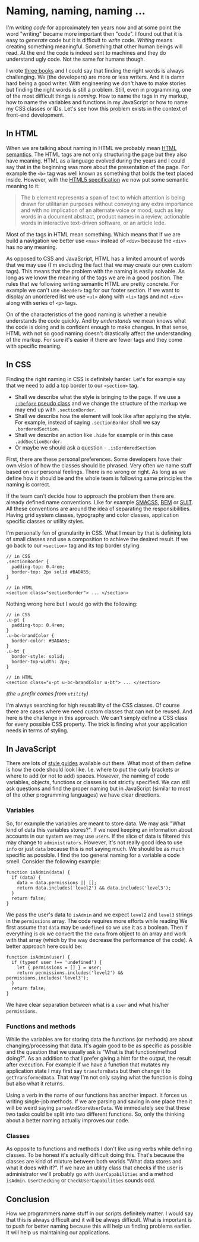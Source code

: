 # Naming, naming, naming ...

I'm *writing code* for approximately ten years now and at some point the word "writing" became more important then "code". I found out that it is easy to *generate* code but it is difficult to *write* code. *Writing* means creating something meaningful. Something that other human beings will read. At the end the code is indeed sent to machines and they do understand ugly code. Not the same for humans though.

I wrote [three books](http://krasimirtsonev.com/#books) and I could say that finding the right words is always challenging. We (the developers) are more or less writers. And it is damn hard being a good writer. With engineering we don't have to make stories but finding the right words is still a problem. Still, even in programming, one of the most difficult things is *naming*. How to name the tags in my markup, how to name the variables and functions in my JavaScript or how to name my CSS classes or IDs. Let's see how this problem exists in the context of front-end development.

## In HTML

When we are talking about naming in HTML we probably mean [HTML semantics](https://en.wikipedia.org/wiki/Semantic_HTML). The HTML tags are not only structuring the page but they also have meaning. HTML as a language evolved during the years and I could say that in the beginning was more about the presentation of the page. For example the `<b>` tag was well known as something that bolds the text placed inside. However, with the [HTML5 specification](https://www.w3.org/TR/html5/text-level-semantics.html#the-b-element) we now put some semantic meaning to it:

> The b element represents a span of text to which attention is being drawn for utilitarian purposes without conveying any extra importance and with no implication of an alternate voice or mood, such as key words in a document abstract, product names in a review, actionable words in interactive text-driven software, or an article lede.

Most of the tags in HTML mean something. Which means that if we are build a navigation we better use `<nav>` instead of `<div>` because the `<div>` has no any meaning.

As opposed to CSS and JavaScript, HTML has a limited amount of words that we may use (I'm excluding the fact that we may create our own custom tags). This means that the problem with the naming is easily solvable. As long as we know the meaning of the tags we are in a good position. The rules that we following writing semantic HTML are pretty concrete. For example we can't use `<header>` tag for our footer section. If we want to display an unordered list we use `<ul>` along with `<li>` tags and not `<div>` along with series of `<p>` tags.

On of the characteristics of the good naming is whether a newbie understands the code quickly. And by *understands* we mean knows what the code is doing and is confident enough to make changes. In that sense, HTML with not so good naming doesn't drastically affect the understanding of the markup. For sure it's easier if there are fewer tags and they come with specific meaning.

## In CSS

Finding the right naming in CSS is definitely harder. Let's for example say that we need to add a top border to our `<section>` tag.

* Shall we describe what the style is bringing to the page. If we use a [`::before` pseudo class](http://krasimirtsonev.com/blog/article/CSS-before-and-after-pseudo-elements-in-practice) and we change the structure of the markup we may end up with `.sectionBorder`.
* Shall we describe how the element will look like after applying the style. For example, instead of saying `.sectionBorder` shall we say `.borderedSection`.
* Shall we describe an action like `.hide` for example or in this case `.addSectionBorder`.
* Or maybe we should ask a question - `.isBorderedSection`

First, there are these personal preferences. Some developers have their own vision of how the classes should be phrased. Very often we name stuff based on our personal feelings. There is no wrong or right. As long as we define how it should be and the whole team is following same principles the naming is correct.

If the team can't decide how to approach the problem then there are already defined name conventions. Like for example [SMACSS](https://smacss.com/), [BEM](http://getbem.com/introduction/) or [SUIT](http://suitcss.github.io/). All these conventions are around the idea of separating the responsibilities. Having grid system classes, typography and color classes, application specific classes or utility styles.

I'm personally fen of granularity in CSS. What I mean by that is defining lots of small classes and use a composition to achieve the desired result. If we go back to our `<section>` tag and its top border styling:

```
// in CSS
.sectionBorder {  
  padding-top: 0.4rem;
  border-top: 2px solid #BADA55;
}

// in HTML
<section class="sectionBorder"> ... </section>
```

Nothing wrong here but I would go with the following:

```
// in CSS
.u-pt {
  padding-top: 0.4rem;
}
.u-bc-brandColor {
  border-color: #BADA55;
}
.u-bt {
  border-style: solid;
  border-top-width: 2px;
}

// in HTML
<section class="u-pt u-bc-brandColor u-bt"> ... </section>
```
*(the `u` prefix comes from `utility`)*

I'm always searching for high reusability of the CSS classes. Of course there are cases where we need custom classes that can not be reused. And here is the challenge in this approach. We can't simply define a CSS class for every possible CSS property. The trick is finding what your application needs in terms of styling.

## In JavaScript

There are lots of [style guides](https://addyosmani.com/blog/javascript-style-guides-and-beautifiers/) available out there. What most of them define is how the code should look like. I.e. where to put the curly brackets or where to add (or not to add) spaces. However, the naming of code variables, objects, functions or classes is not strictly specified. We can still ask questions and find the proper naming but in JavaScript (similar to most of the other programming languages) we have clear directions.


### Variables

So, for example the variables are meant to store data. We may ask "What kind of data this variables stores?". If we need keeping an information about accounts in our system we may use `users`. If the slice of data is filtered this may change to `administrators`. However, it's not really good idea to use `info` or just `data` because this is not saying much. We should be as much specific as possible. I find the too general naming for a variable a code smell. Consider the following example:

```
function isAdmin(data) {
  if (data) {
    data = data.permissions || [];
    return data.includes('level2') && data.includes('level3');
  }
  return false;
}
```

We pass the user's data to `isAdmin` and we expect `level2` and `level3` strings in the `permissions` array. The code requires more efforts while reading We first assume that `data` may be `undefined` so we use it as a boolean. Then if everything is ok we convert the the `data` from object to an array and work with that array (which by the way decrease the performance of the code). A better approach here could be:

```
function isAdmin(user) {
  if (typeof user !== 'undefined') {
    let { permissions = [] } = user;
    return permissions.includes('level2') && permissions.includes('level3');
  }
  return false;
}
```

We have clear separation between what is a `user` and what his/her `permissions`.

### Functions and methods

While the variables are for storing data the functions (or methods) are about changing/processing that data. It's again good to be as specific as possible and the question that we usually ask is "What is that function/method doing?". As an addition to that I prefer giving a hint for the output, the result after execution. For example if we have a function that mutates my application state I may first say `transformData` but then change it to `getTransformedData`. That way I'm not only saying what the function is doing but also what it returns.

Using a verb in the name of our functions has another impact. It forces us writing single-job methods. If we are parsing and saving in one place then it will be weird saying `parseAndStoreUserData`. We immediately see that these two tasks could be split into two different functions. So, only the thinking about a better naming actually improves our code.

### Classes

As opposite to functions and methods I don't like using verbs while defining classes. To be honest it's actually difficult doing this. That's because the classes are kind of mixture between both worlds "What data stores and what it does with it?". If we have an utility class that checks if the user is administrator we'll probably go with `UserCapabilities` and a method `isAdmin`. `UserChecking` or `CheckUserCapabilities` sounds odd.

## Conclusion

How we programmers name stuff in our scripts definitely matter. I would say that this is always difficult and it will be always difficult. What is important is to push for better naming because this will help us finding problems earlier. It will help us maintaining our applications.
